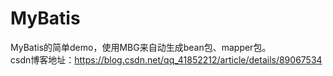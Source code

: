 # MyBatis
MyBatis的简单demo，使用MBG来自动生成bean包、mapper包。<br/>
csdn博客地址：https://blog.csdn.net/qq_41852212/article/details/89067534

